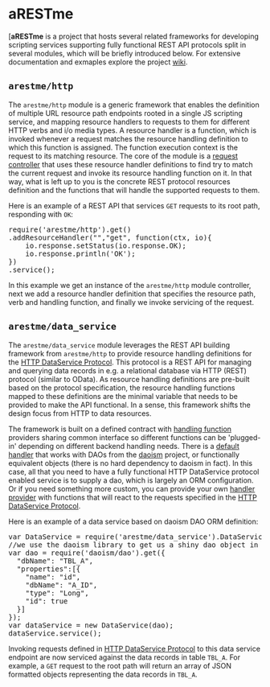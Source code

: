 # aRESTme
[**aRESTme** is a project that hosts several related frameworks for developing scripting services supporting fully functional REST API protocols split in several modules, which will be briefly introduced below. For extensive documentation and exmaples explore the project [wiki](https://github.com/dirigiblelabs/arestme/wiki).

## `arestme/http`
The `arestme/http` module is a generic framework that enables the definition of multiple URL resource path endpoints rooted in a single JS scripting service, and mapping resource handlers to requests to them for different HTTP verbs and i/o media types. A resource handler is a function, which is invoked whenever a request matches the resource handling definition to which this function is assigned. The function execution context is the request to its matching resource. The core of the module is a [request controller](https://github.com/dirigiblelabs/arestme/wiki/2.-HttpController) that uses these resource handler definitions to find try to match the current request and invoke its resource handling function on it. In that way, what is left up to you is the concrete REST protocol resources definition and the functions that will handle the supported requests to them.

Here is an example of a REST API that services `GET` requests to its root path, responding with `OK`:
<pre>
require('arestme/http').get()
.addResourceHandler("","get", function(ctx, io){
    io.response.setStatus(io.response.OK);
    io.response.println('OK');
})
.service();
</pre>

In this example we get an instance of the `arestme/http` module controller, next we add a resource handler definition that specifies the resource path, verb and handling function, and finally we invoke servicing of the request.

## `arestme/data_service`
The `arestme/data_service` module leverages the REST API building framework from `arestme/http` to provide resource handling definitions for the [HTTP DataService Protocol](https://github.com/dirigiblelabs/arestme/wiki/6.-HTTP-DataService-Protocol). This protocol is a REST API for managing and querying data records in e.g. a relational database via HTTP (REST) protocol (similar to OData). As resource handling definitions are pre-built based on the protocol specification, the resource handling functions mapped to these definitions are the minimal variable that needs to be provided to make the API functional. In a sense, this framework shifts the design focus from HTTP to data resources.

The framework is built on a defined contract with [handling function](https://github.com/dirigiblelabs/arestme/wiki/5.-HandlersProvider-SPI) providers sharing common interface so different functions can be 'plugged-in' depending on different backend handling needs. There is a [default handler](https://github.com/dirigiblelabs/arestme/wiki/4.-DAOHandlersProvider) that works with DAOs from the [daoism](https://github.com/dirigiblelabs/daoism) project, or functionally equivalent objects (there is no hard dependency to daoism in fact). In this case, all that you need to have a fully functional HTTP DataService protocol enabled service is to supply a dao, which is largely an ORM configuration. Or if you need something more custom, you can provide your own [handler provider](https://github.com/dirigiblelabs/arestme/wiki/5.-HandlersProvider-SPI) with functions that will react to the requests specified in the [HTTP DataService Protocol](https://github.com/dirigiblelabs/arestme/wiki/6.-HTTP-DataService-Protocol).

Here is an example of a data service based on daoism DAO ORM definition:
<pre>
var DataService = require('arestme/data_service').DataService;
//we use the daoism library to get us a shiny dao object in fewer lines
var dao = require('daoism/dao').get({
  "dbName": "TBL_A",
  "properties":[{
    "name": "id",
    "dbName": "A_ID",
    "type": "Long",
    "id": true
  }]
});
var dataService = new DataService(dao);
dataService.service();
</pre>

Invoking requests defined in [HTTP DataService Protocol](https://github.com/dirigiblelabs/arestme/wiki/6.-HTTP-DataService-Protocol) to this data service endpoint are now serviced against the data records in table `TBL_A`. For example, a `GET` request to the root path will return an array of JSON formatted objects representing the data records in `TBL_A`.
